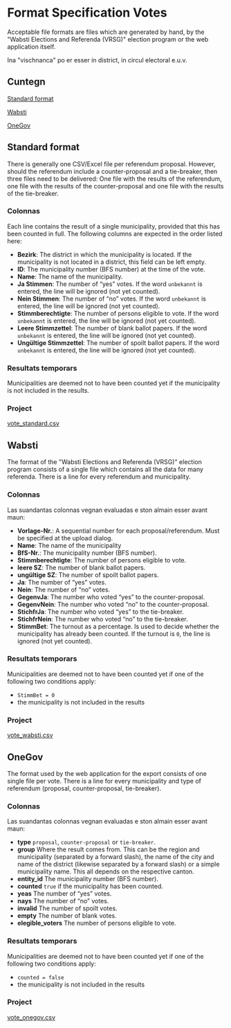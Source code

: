 # Format Specification Votes

Acceptable file formats are files which are generated by hand, by the "Wabsti Elections and Referenda (VRSG)" election program or the web application itself.

Ina "vischnanca" po er esser in district, in circul electoral e.u.v.

## Cuntegn

[Standard format](#standard-format)

[Wabsti](#wabsti)

[OneGov](#onegov)


## Standard format

There is generally one CSV/Excel file per referendum proposal. However, should the referendum include a counter-proposal and a tie-breaker, then three files need to be delivered: One file with the results of the referendum, one file with the results of the counter-proposal and one file with the results of the tie-breaker.

### Colonnas

Each line contains the result of a single municipality, provided that this has been counted in full. The following columns are expected in the order listed here:

- **Bezirk**: The district in which the municipality is located. If the municipality is not located in a district, this field can be left empty.
- **ID**: The municipality number (BFS number) at the time of the vote.
- **Name**: The name of the municipality.
- **Ja Stimmen**: The number of “yes” votes. If the word `unbekannt` is entered, the line will be ignored (not yet counted).
- **Nein Stimmen**: The number of “no” votes. If the word `unbekannt` is entered, the line will be ignored (not yet counted).
- **Stimmberechtigte**: The number of persons eligible to vote. If the word `unbekannt` is entered, the line will be ignored (not yet counted).
- **Leere Stimmzettel**: The number of blank ballot papers. If the word `unbekannt` is entered, the line will be ignored (not yet counted).
- **Ungültige Stimmzettel**: The number of spoilt ballot papers. If the word `unbekannt` is entered, the line will be ignored (not yet counted).

### Resultats temporars

Municipalities are deemed not to have been counted yet if the municipality is not included in the results.

### Project

[vote_standard.csv](https://raw.githubusercontent.com/OneGov/onegov.election_day/master/docs/templates/vote_standard.csv)


## Wabsti

The format of the "Wabsti Elections and Referenda (VRSG)" election program consists of a single file which contains all the data for many referenda. There is a line for every referendum and municipality.

### Colonnas

Las suandantas colonnas vegnan evaluadas e ston almain esser avant maun:

- **Vorlage-Nr.**: A sequential number for each proposal/referendum. Must be specified at the upload dialog.
- **Name**: The name of the municipality
- **BfS-Nr.**: The municipality number (BFS number).
- **Stimmberechtigte**: The number of persons eligible to vote.
- **leere SZ**: The number of blank ballot papers.
- **ungültige SZ**: The number of spoilt ballot papers.
- **Ja**: The number of “yes” votes.
- **Nein**: The number of “no” votes.
- **GegenvJa**: The number who voted “yes” to the counter-proposal.
- **GegenvNein**: The number who voted “no” to the counter-proposal.
- **StichfrJa**: The number who voted “yes” to the tie-breaker.
- **StichfrNein**: The number who voted “no” to the tie-breaker.
- **StimmBet**: The turnout as a percentage. Is used to decide whether the municipality has already been counted. If the turnout is `0`, the line is ignored (not yet counted).

### Resultats temporars

Municipalities are deemed not to have been counted yet if one of the following two conditions apply:
- `StimmBet = 0`
- the municipality is not included in the results

### Project

[vote_wabsti.csv](https://raw.githubusercontent.com/OneGov/onegov.election_day/master/docs/templates/vote_wabsti.csv)


## OneGov

The format used by the web application for the export consists of one single file per vote. There is a line for every municipality and type of referendum (proposal, counter-proposal, tie-breaker).

### Colonnas

Las suandantas colonnas vegnan evaluadas e ston almain esser avant maun:

- **type** `proposal`, `counter-proposal` or `tie-breaker`.
- **group** Where the result comes from. This can be the region and municipality (separated by a forward slash), the name of the city and name of the district (likewise separated by a forward slash) or a simple municipality name. This all depends on the respective canton.
- **entity_id** The municipality number (BFS number).
- **counted** `true` if the municipality has been counted.
- **yeas** The number of “yes” votes.
- **nays** The number of “no” votes.
- **invalid** The number of spoilt votes.
- **empty** The number of blank votes.
- **elegible_voters** The number of persons eligible to vote.

### Resultats temporars

Municipalities are deemed not to have been counted yet if one of the following two conditions apply:
- `counted = false`
- the municipality is not included in the results

### Project

[vote_onegov.csv](https://raw.githubusercontent.com/OneGov/onegov.election_day/master/docs/templates/vote_onegov.csv)
